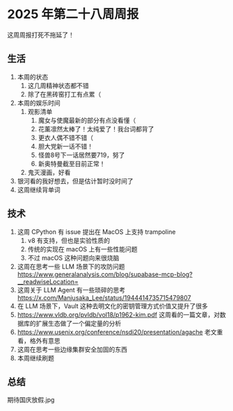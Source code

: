 # 2025 年第二十八周周报

这周周报打死不拖延了！

## 生活

1. 本周的状态
    1. 这几周精神状态都不错
    2. 除了在黑砖窑打工有点累（
2. 本周的娱乐时间
    1. 观影清单
        1. 魔女与使魔最新的部分有点没看懂（
        2. 花薰凛然太棒了！太纯爱了！我台词都背了
        3. 更衣人偶不错不错（
        4. 胆大党新一话不错！
        5. 怪兽8号下一话居然要719，努了
        6. 新奥特曼截至目前正常！
    2. 鬼灭漫画，好看
3. 银河看的我好想去，但是估计暂时没时间了
4. 这周继续背单词

## 技术

1. 这周 CPython 有 issue 提出在 MacOS 上支持 trampoline
    1. v8 有支持，但也是实验性质的
    2. 传统的实现在 macOS 上有一些性能问题
    3. 不过 macOS 这种问题向来很烧脑
2. 这周在思考一些 LLM 场景下的攻防问题 <https://www.generalanalysis.com/blog/supabase-mcp-blog?__readwiseLocation=>
3. 这周关于 LLM Agent 有一些琐碎的思考 <https://x.com/Manjusaka_Lee/status/1944414735715479807>
4. 在 LLM 场景下，Vault 这种去明文化的密钥管理方式价值又提升了很多
5. <https://www.vldb.org/pvldb/vol18/p1962-kim.pdf> 这周看的一篇文章，对数据库的扩展生态做了一个偏定量的分析
6. <https://www.usenix.org/conference/nsdi20/presentation/agache>  老文重看，格外有意思
7. 这周在思考一些边缘集群安全加固的东西
8. 本周继续刷题

## 总结

期待国庆放假.jpg
